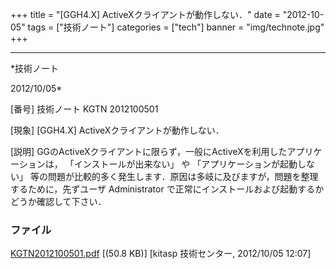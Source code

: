 ﻿+++
title = "[GGH4.X] ActiveXクライアントが動作しない．"
date = "2012-10-05"
tags = ["技術ノート"]
categories = ["tech"]
banner = "img/technote.jpg"
+++

-----------------------------------------------------------------------------------------------------------------------------

*技術ノート

2012/10/05*


[番号]
技術ノート KGTN 2012100501

[現象]
[GGH4.X] ActiveXクライアントが動作しない．

[説明]
GGのActiveXクライアントに限らず，一般にActiveXを利用したアプリケーションは，
「インストールが出来ない」 や 「アプリケーションが起動しない」
等の問題が比較的多く発生します．原因は多岐に及びますが，問題を整理するために，先ずユーザ
Administrator で正常にインストールおよび起動するかどうか確認して下さい．


### ファイル

 
 


[KGTN2012100501.pdf](http://techreport.kitasp.net/attachments/download/1019/KGTN2012100501.pdf)
 [(50.8 KB)] [kitasp 技術センター, 2012/10/05
12:07]


 


 

